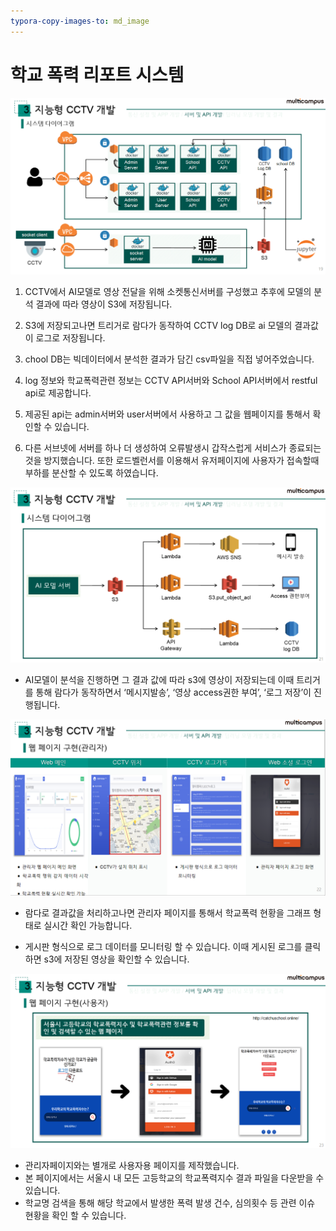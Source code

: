 ```yaml
---
typora-copy-images-to: md_image
---
```


# 학교 폭력 리포트 시스템


![image-20210606201117286](md_image\image-20210606201117286.png)

1. CCTV에서 AI모델로 영상 전달을 위해 소켓통신서버를 구성했고 추후에 모델의 분석 결과에 따라 영상이 S3에 저장됩니다.

2. S3에 저장되고나면 트리거로 람다가 동작하여 CCTV log DB로 ai 모델의 결과값이 로그로 저장됩니다.

3. chool DB는 빅데이터에서 분석한 결과가 담긴 csv파일을 직접 넣어주었습니다.

4. log 정보와 학교폭력관련 정보는 CCTV API서버와 School API서버에서 restful api로 제공합니다.

5. 제공된 api는 admin서버와 user서버에서 사용하고 그 값을 웹페이지를 통해서 확인할 수 있습니다.

6. 다른 서브넷에 서버를 하나 더 생성하여 오류발생시 갑작스럽게 서비스가 종료되는것을 방지했습니다. 또한 로드벨런서를 이용해서 유저페이지에 사용자가 접속할때 부하를 분산할 수 있도록 하였습니다.



![image-20210606201533628](md_image\image-20210606201533628.png)

- AI모델이 분석을 진행하면 그 결과 값에 따라 s3에 영상이 저장되는데 이때 트리거를 통해 람다가 동작하면서 ‘메시지발송’, ‘영상 access권한 부여’, ‘로그 저장’이 진행됩니다.

![image-20210606202021167](md_image\image-20210606202021167.png)

- 람다로 결과값을 처리하고나면 관리자 페이지를 통해서 학교폭력 현황을 그래프 형태로 실시간 확인 가능합니다.

- 게시판 형식으로 로그 데이터를 모니터링 할 수 있습니다. 이때 게시된 로그를 클릭하면 s3에 저장된 영상을 확인할 수 있습니다.

![image-20210606202201018](md_image\image-20210606202201018.png)

- 관리자페이지와는 별개로 사용자용 페이지를 제작했습니다. 
- 본 페이지에서는 서울시 내 모든 고등학교의 학교폭력지수 결과 파일을 다운받을 수 있습니다.
- 학교명 검색을 통해 해당 학교에서 발생한 폭력 발생 건수, 심의횟수 등 관련 이슈 현황을 확인 할 수 있습니다.

